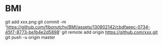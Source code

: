 

# BMI
git add xxx.png
git commit -m 'https://github.com/fibonutchy/BMI/assets/130802142/cbdfaeec-0734-45f7-8773-be1b4e2d5898'
git remote add origin https://github.com/xxx.git
git push -u origin master
